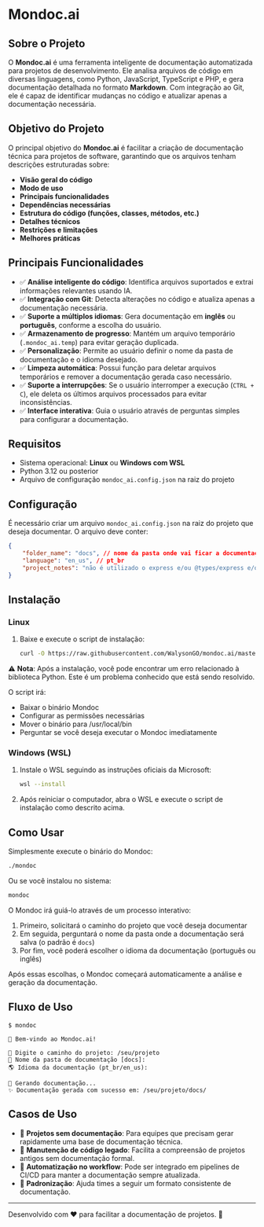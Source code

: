 # Mondoc.ai

## Sobre o Projeto
O **Mondoc.ai** é uma ferramenta inteligente de documentação automatizada para projetos de desenvolvimento. Ele analisa arquivos de código em diversas linguagens, como Python, JavaScript, TypeScript e PHP, e gera documentação detalhada no formato **Markdown**. Com integração ao Git, ele é capaz de identificar mudanças no código e atualizar apenas a documentação necessária.

## Objetivo do Projeto
O principal objetivo do **Mondoc.ai** é facilitar a criação de documentação técnica para projetos de software, garantindo que os arquivos tenham descrições estruturadas sobre:
- **Visão geral do código**
- **Modo de uso**
- **Principais funcionalidades**
- **Dependências necessárias**
- **Estrutura do código (funções, classes, métodos, etc.)**
- **Detalhes técnicos**
- **Restrições e limitações**
- **Melhores práticas**

## Principais Funcionalidades
- ✅ **Análise inteligente do código**: Identifica arquivos suportados e extrai informações relevantes usando IA.
- ✅ **Integração com Git**: Detecta alterações no código e atualiza apenas a documentação necessária.
- ✅ **Suporte a múltiplos idiomas**: Gera documentação em **inglês** ou **português**, conforme a escolha do usuário.
- ✅ **Armazenamento de progresso**: Mantém um arquivo temporário (`.mondoc_ai.temp`) para evitar geração duplicada.
- ✅ **Personalização**: Permite ao usuário definir o nome da pasta de documentação e o idioma desejado.
- ✅ **Limpeza automática**: Possui função para deletar arquivos temporários e remover a documentação gerada caso necessário.
- ✅ **Suporte a interrupções**: Se o usuário interromper a execução (`CTRL + C`), ele deleta os últimos arquivos processados para evitar inconsistências.
- ✅ **Interface interativa**: Guia o usuário através de perguntas simples para configurar a documentação.

## Requisitos
- Sistema operacional: **Linux** ou **Windows com WSL**
- Python 3.12 ou posterior
- Arquivo de configuração `mondoc_ai.config.json` na raiz do projeto

## Configuração
É necessário criar um arquivo `mondoc_ai.config.json` na raiz do projeto que deseja documentar. O arquivo deve conter:

```json
{
    "folder_name": "docs", // nome da pasta onde vai ficar a documentação, porém por padrão é docs
    "language": "en_us", // pt_br
    "project_notes": "não é utilizado o express e/ou @types/express e/ou cors em qualquer lugar do projeto. Este é um projeto lambda(AWS)." // exemplo do que poderia ser escrito
}
```

## Instalação

### Linux
1. Baixe e execute o script de instalação:
   ```sh
   curl -O https://raw.githubusercontent.com/WalysonGO/mondoc.ai/master/install.sh && chmod +x install.sh && ./install.sh
   ```

⚠️ **Nota**: Após a instalação, você pode encontrar um erro relacionado à biblioteca Python. Este é um problema conhecido que está sendo resolvido.

O script irá:
- Baixar o binário Mondoc
- Configurar as permissões necessárias
- Mover o binário para /usr/local/bin
- Perguntar se você deseja executar o Mondoc imediatamente

### Windows (WSL)
1. Instale o WSL seguindo as instruções oficiais da Microsoft:
   ```sh
   wsl --install
   ```

2. Após reiniciar o computador, abra o WSL e execute o script de instalação como descrito acima.

## Como Usar
Simplesmente execute o binário do Mondoc:
```sh
./mondoc
```

Ou se você instalou no sistema:
```sh
mondoc
```

O Mondoc irá guiá-lo através de um processo interativo:

1. Primeiro, solicitará o caminho do projeto que você deseja documentar
2. Em seguida, perguntará o nome da pasta onde a documentação será salva (o padrão é `docs`)
3. Por fim, você poderá escolher o idioma da documentação (português ou inglês)

Após essas escolhas, o Mondoc começará automaticamente a análise e geração da documentação.

## Fluxo de Uso

```
$ mondoc

👋 Bem-vindo ao Mondoc.ai!

📂 Digite o caminho do projeto: /seu/projeto
📁 Nome da pasta de documentação [docs]:
🌎 Idioma da documentação (pt_br/en_us):

🚀 Gerando documentação...
✨ Documentação gerada com sucesso em: /seu/projeto/docs/
```

## Casos de Uso
- 🔹 **Projetos sem documentação**: Para equipes que precisam gerar rapidamente uma base de documentação técnica.
- 🔹 **Manutenção de código legado**: Facilita a compreensão de projetos antigos sem documentação formal.
- 🔹 **Automatização no workflow**: Pode ser integrado em pipelines de CI/CD para manter a documentação sempre atualizada.
- 🔹 **Padronização**: Ajuda times a seguir um formato consistente de documentação.

---

Desenvolvido com ❤️ para facilitar a documentação de projetos. 🚀
